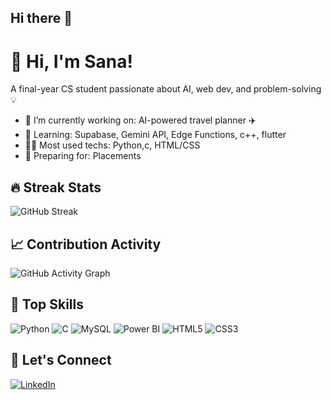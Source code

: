 ## Hi there 👋
# 👋 Hi, I'm Sana!
A final-year CS student passionate about AI, web dev, and problem-solving 💡

- 🔭 I’m currently working on: AI-powered travel planner ✈️
- 🌱 Learning: Supabase, Gemini API, Edge Functions, c++, flutter
- 👨‍💻 Most used techs: Python,c, HTML/CSS
- 💼 Preparing for: Placements

## 🔥 Streak Stats

![GitHub Streak](https://github-readme-streak-stats.herokuapp.com/?user=sanaap&theme=tokyonight)

## 📈 Contribution Activity

![GitHub Activity Graph](https://github-readme-activity-graph.cyclic.app/graph?username=sanaap&theme=tokyo-night)

## 🚀 Top Skills
![Python](https://img.shields.io/badge/Python-3776AB?style=for-the-badge&logo=python&logoColor=white)
![C](https://img.shields.io/badge/C-00599C?style=for-the-badge&logo=c&logoColor=white)
![MySQL](https://img.shields.io/badge/MySQL-4479A1?style=for-the-badge&logo=mysql&logoColor=white)
![Power BI](https://img.shields.io/badge/PowerBI-F2C811?style=for-the-badge&logo=powerbi&logoColor=black)
![HTML5](https://img.shields.io/badge/HTML5-E34F26?style=for-the-badge&logo=html5&logoColor=white)
![CSS3](https://img.shields.io/badge/CSS3-1572B6?style=for-the-badge&logo=css3&logoColor=white)


## 🔗 Let's Connect
[![LinkedIn](https://img.shields.io/badge/LinkedIn-blue?style=for-the-badge&logo=linkedin)](https://linkedin.com/in/sana-a-p-601a62257)
